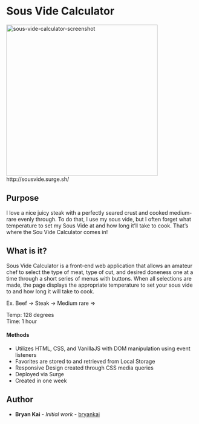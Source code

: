 # Sous Vide Calculator
<img src="https://image.ibb.co/nJj4Mc/sous_vide.png" alt="sous-vide-calculator-screenshot" width="400"/>  
http://sousvide.surge.sh/

## Purpose
I love a nice juicy steak with a perfectly seared crust and cooked medium-rare evenly through.  To do that, I use my sous vide, but I often forget what temperature to set my Sous Vide at and how long it’ll take to cook.  That’s where the Sou Vide Calculator comes in!

## What is it?
Sous Vide Calculator is a front-end web application that allows an amateur chef to select the type of meat, type of cut, and desired doneness one at a time through a short series of menus with buttons.  When all selections are made, the page displays the appropriate temperature to set your sous vide to and how long it will take to cook.

Ex. Beef -> Steak -> Medium rare =>  

Temp: 128 degrees  
Time: 1 hour

#### Methods
* Utilizes HTML, CSS, and VanillaJS with DOM manipulation using event listeners
* Favorites are stored to and retrieved from Local Storage
* Responsive Design created through CSS media queries
* Deployed via Surge
* Created in one week

## Author
* **Bryan Kai** - *Initial work* - [bryankai](https://github.com/bryankai)
